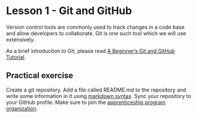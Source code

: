 # Lesson 1 - Git and GitHub

Version control tools are commonly used to track changes in a code base and allow developers to collaborate. Git is one such tool which we will use extensively.

As a brief introduction to Git, please read [A Beginner’s Git and GitHub Tutorial](http://blog.udacity.com/2015/06/a-beginners-git-github-tutorial.html).

## Practical exercise
Create a git repository. Add a file called README.md to the repository and write some information in it using [markdown syntax](https://github.com/adam-p/markdown-here/wiki/Markdown-Cheatsheet). Sync your repository to your GitHub profile. Make sure to join the [apprenticeship program organization](https://github.com/jdsutton-apprentice).

